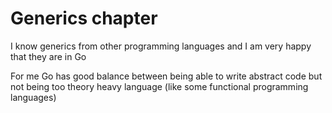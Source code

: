 # Generics chapter

I know generics from other programming languages and I am very happy that they are in Go

For me Go has good balance between being able to write abstract code but not being too theory heavy language (like some functional programming languages)
